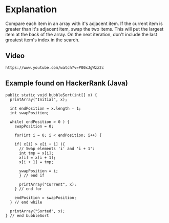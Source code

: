 # Explanation
Compare each item in an array with it's adjacent item.
If the current item is greater than it's adjacent item, swap the two items.
This will put the largest item at the back of the array.
On the next iteration, don't include the last greatest item's index in the search.

## Video
`https://www.youtube.com/watch?v=P00xJgWzz2c`

## Example found on HackerRank (Java)
```   
public static void bubbleSort(int[] x) {
  printArray("Initial", x);

  int endPosition = x.length - 1;
  int swapPosition;

  while( endPosition > 0 ) {
    swapPosition = 0;

    for(int i = 0; i < endPosition; i++) {

    if( x[i] > x[i + 1] ){
      // Swap elements 'i' and 'i + 1':
      int tmp = x[i];
      x[i] = x[i + 1];
      x[i + 1] = tmp;

      swapPosition = i;
      } // end if

      printArray("Current", x);
    } // end for

    endPosition = swapPosition;
  } // end while

  printArray("Sorted", x);
} // end bubbleSort
```













